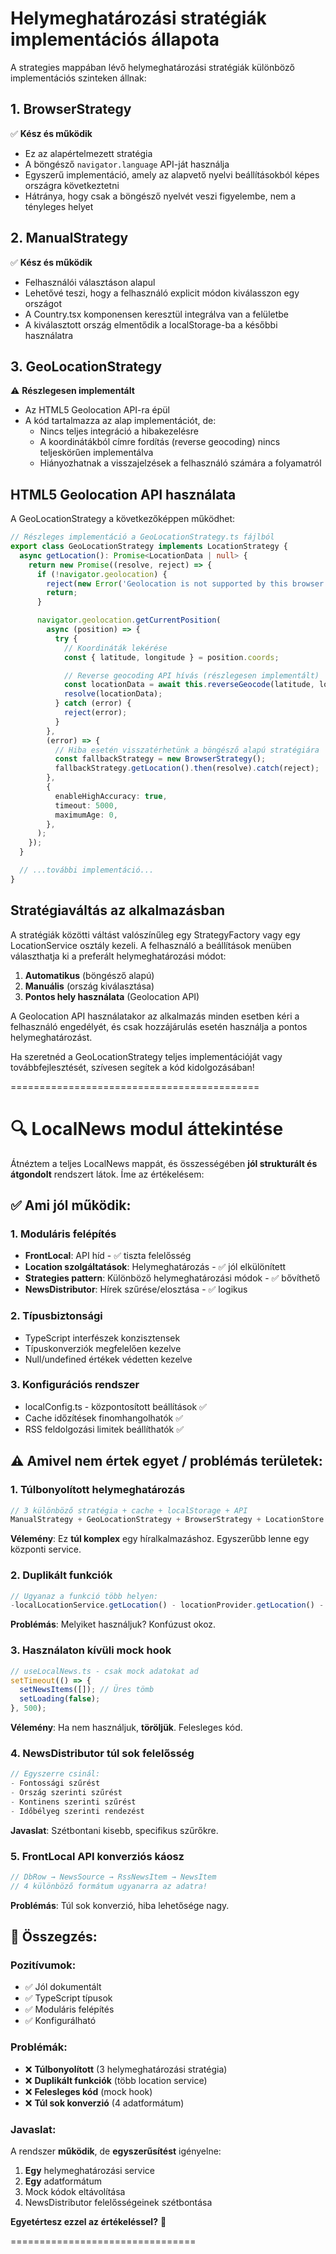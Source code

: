 # Helymeghatározási stratégiák implementációs állapota

A strategies mappában lévő helymeghatározási stratégiák különböző implementációs szinteken állnak:

## 1. BrowserStrategy

✅ **Kész és működik**

- Ez az alapértelmezett stratégia
- A böngésző `navigator.language` API-ját használja
- Egyszerű implementáció, amely az alapvető nyelvi beállításokból képes országra következtetni
- Hátránya, hogy csak a böngésző nyelvét veszi figyelembe, nem a tényleges helyet

## 2. ManualStrategy

✅ **Kész és működik**

- Felhasználói választáson alapul
- Lehetővé teszi, hogy a felhasználó explicit módon kiválasszon egy országot
- A Country.tsx komponensen keresztül integrálva van a felületbe
- A kiválasztott ország elmentődik a localStorage-ba a későbbi használatra

## 3. GeoLocationStrategy

⚠️ **Részlegesen implementált**

- Az HTML5 Geolocation API-ra épül
- A kód tartalmazza az alap implementációt, de:
  - Nincs teljes integráció a hibakezelésre
  - A koordinátákból címre fordítás (reverse geocoding) nincs teljeskörűen implementálva
  - Hiányozhatnak a visszajelzések a felhasználó számára a folyamatról

## HTML5 Geolocation API használata

A GeoLocationStrategy a következőképpen működhet:

```typescript
// Részleges implementáció a GeoLocationStrategy.ts fájlból
export class GeoLocationStrategy implements LocationStrategy {
  async getLocation(): Promise<LocationData | null> {
    return new Promise((resolve, reject) => {
      if (!navigator.geolocation) {
        reject(new Error('Geolocation is not supported by this browser.'));
        return;
      }

      navigator.geolocation.getCurrentPosition(
        async (position) => {
          try {
            // Koordináták lekérése
            const { latitude, longitude } = position.coords;

            // Reverse geocoding API hívás (részlegesen implementált)
            const locationData = await this.reverseGeocode(latitude, longitude);
            resolve(locationData);
          } catch (error) {
            reject(error);
          }
        },
        (error) => {
          // Hiba esetén visszatérhetünk a böngésző alapú stratégiára
          const fallbackStrategy = new BrowserStrategy();
          fallbackStrategy.getLocation().then(resolve).catch(reject);
        },
        {
          enableHighAccuracy: true,
          timeout: 5000,
          maximumAge: 0,
        },
      );
    });
  }

  // ...további implementáció...
}
```

## Stratégiaváltás az alkalmazásban

A stratégiák közötti váltást valószínűleg egy StrategyFactory vagy egy LocationService osztály kezeli. A felhasználó a beállítások menüben választhatja ki a preferált helymeghatározási módot:

1. **Automatikus** (böngésző alapú)
2. **Manuális** (ország kiválasztása)
3. **Pontos hely használata** (Geolocation API)

A Geolocation API használatakor az alkalmazás minden esetben kéri a felhasználó engedélyét, és csak hozzájárulás esetén használja a pontos helymeghatározást.

Ha szeretnéd a GeoLocationStrategy teljes implementációját vagy továbbfejlesztését, szívesen segítek a kód kidolgozásában!

===========================================

# 🔍 LocalNews modul áttekintése

Átnéztem a teljes LocalNews mappát, és összességében **jól strukturált és átgondolt** rendszert látok. Íme az értékelésem:

## ✅ **Ami jól működik:**

### 1. **Moduláris felépítés**

- **FrontLocal**: API híd - ✅ tiszta felelősség
- **Location szolgáltatások**: Helymeghatározás - ✅ jól elkülönített
- **Strategies pattern**: Különböző helymeghatározási módok - ✅ bővíthető
- **NewsDistributor**: Hírek szűrése/elosztása - ✅ logikus

### 2. **Típusbiztonsági**

- TypeScript interfészek konzisztensek
- Típuskonverziók megfelelően kezelve
- Null/undefined értékek védetten kezelve

### 3. **Konfigurációs rendszer**

- localConfig.ts - központosított beállítások ✅
- Cache időzítések finomhangolhatók ✅
- RSS feldolgozási limitek beállíthatók ✅

## ⚠️ **Amivel nem értek egyet / problémás területek:**

### 1. **Túlbonyolított helymeghatározás**

```typescript
// 3 különböző stratégia + cache + localStorage + API
ManualStrategy + GeoLocationStrategy + BrowserStrategy + LocationStore + LocationProvider;
```

**Vélemény**: Ez **túl komplex** egy híralkalmazáshoz. Egyszerűbb lenne egy központi service.

### 2. **Duplikált funkciók**

```typescript
// Ugyanaz a funkció több helyen:
-localLocationService.getLocation() - locationProvider.getLocation() - LocationStore.getLocation();
```

**Problémás**: Melyiket használjuk? Konfúzust okoz.

### 3. **Használaton kívüli mock hook**

```typescript
// useLocalNews.ts - csak mock adatokat ad
setTimeout(() => {
  setNewsItems([]); // Üres tömb
  setLoading(false);
}, 500);
```

**Vélemény**: Ha nem használjuk, **töröljük**. Felesleges kód.

### 4. **NewsDistributor túl sok felelősség**

```typescript
// Egyszerre csinál:
- Fontossági szűrést
- Ország szerinti szűrést
- Kontinens szerinti szűrést
- Időbélyeg szerinti rendezést
```

**Javaslat**: Szétbontani kisebb, specifikus szűrőkre.

### 5. **FrontLocal API konverziós káosz**

```typescript
// DbRow → NewsSource → RssNewsItem → NewsItem
// 4 különböző formátum ugyanarra az adatra!
```

**Problémás**: Túl sok konverzió, hiba lehetősége nagy.

## 🎯 **Összegzés:**

### **Pozitívumok:**

- ✅ Jól dokumentált
- ✅ TypeScript típusok
- ✅ Moduláris felépítés
- ✅ Konfigurálható

### **Problémák:**

- ❌ **Túlbonyolított** (3 helymeghatározási stratégia)
- ❌ **Duplikált funkciók** (több location service)
- ❌ **Felesleges kód** (mock hook)
- ❌ **Túl sok konverzió** (4 adatformátum)

### **Javaslat:**

A rendszer **működik**, de **egyszerűsítést** igényelne:

1. **Egy** helymeghatározási service
2. **Egy** adatformátum
3. Mock kódok eltávolítása
4. NewsDistributor felelősségeinek szétbontása

**Egyetértesz ezzel az értékeléssel?** 🤔

================================
